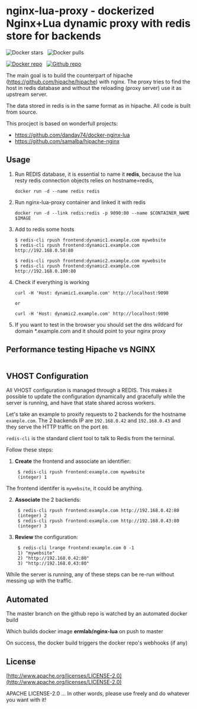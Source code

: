 nginx-lua-proxy - dockerized Nginx+Lua dynamic proxy with redis store for backends
=========

![Docker stars](https://img.shields.io/docker/stars/ermlab/nginx-lua.png "Docker stars")
&nbsp;
![Docker pulls](https://img.shields.io/docker/pulls/ermlab/nginx-lua.png "Docker pulls")

[![Docker repo](https://github.com/Ermlab/nginx-lua-proxy/blob/master/images/docker.png?raw=true "Docker repo")](https://registry.hub.docker.com/u/Ermlab/nginx-lua-proxy)
&nbsp;
[![Github repo](https://github.com/Ermlab/nginx-lua-proxy/blob/master/images/github.png?raw=true "Github repo")](https://github.com/Ermlab/nginx-lua-proxy)

The main goal is to build the counterpart of hipache (https://github.com/hipache/hipache) with nginx.
The proxy tries to find the host in redis database and without the reloading (proxy server) use it as upstream server.

The data stored in redis is in the same format as in hipache. All code is built from source.

This procject is based on wonderfull projects:
* https://github.com/danday74/docker-nginx-lua
* https://github.com/samalba/hipache-nginx

Usage
-----

1. Run REDIS database, it is essential to name it **redis**, because the lua resty redis connection objects relies on hostname=redis,

    ```
    docker run -d --name redis redis
    ```

2. Run nginx-lua-proxy container and linked it with redis

    ```
    docker run -d --link redis:redis -p 9090:80 --name $CONTAINER_NAME $IMAGE
    ```


3. Add to redis some hosts
   ```
   $ redis-cli rpush frontend:dynamic1.example.com mywebsite
   $ redis-cli rpush frontend:dynamic1.example.com http://192.168.0.50:80

   $ redis-cli rpush frontend:dynamic2.example.com mywebsite
   $ redis-cli rpush frontend:dynamic2.example.com http://192.168.0.100:80
   ```

4. Check if everything is working

   ```
   curl -H 'Host: dynamic1.example.com' http://localhost:9090

   or

   curl -H 'Host: dynamic2.example.com' http://localhost:9090
   ```

5. If you want to test in the browser you should set the dns wildcard for domain \*.example.com and it should point to your nginx proxy

Performance testing Hipache vs NGINX
-------------------------------------

```

```


VHOST Configuration
-------------------

All VHOST configuration is managed through a REDIS. This makes it possible to update the configuration
dynamically and gracefully while the server is running, and have that state
shared across workers.

Let's take an example to proxify requests to 2 backends for the hostname
`example.com`. The 2 backends IP are `192.168.0.42` and `192.168.0.43` and
they serve the HTTP traffic on the port `80`.

`redis-cli` is the standard client tool to talk to Redis from the terminal.

Follow these steps:

1. __Create__ the frontend and associate an identifier:

        $ redis-cli rpush frontend:example.com mywebsite
        (integer) 1

The frontend identifer is `mywebsite`, it could be anything.

2. __Associate__ the 2 backends:

        $ redis-cli rpush frontend:example.com http://192.168.0.42:80
        (integer) 2
        $ redis-cli rpush frontend:example.com http://192.168.0.43:80
        (integer) 3

3. __Review__ the configuration:

        $ redis-cli lrange frontend:example.com 0 -1
        1) "mywebsite"
        2) "http://192.168.0.42:80"
        3) "http://192.168.0.43:80"

While the server is running, any of these steps can be re-run without messing up
with the traffic.

Automated
---------

The master branch on the github repo is watched by an automated docker build

Which builds docker image **ermlab/nginx-lua** on push to master

On success, the docker build triggers the docker repo's webhooks (if any)

License
-------

[http://www.apache.org/licenses/LICENSE-2.0](http://www.apache.org/licenses/LICENSE-2.0)

APACHE LICENSE-2.0 ... In other words, please use freely and do whatever you want with it!
